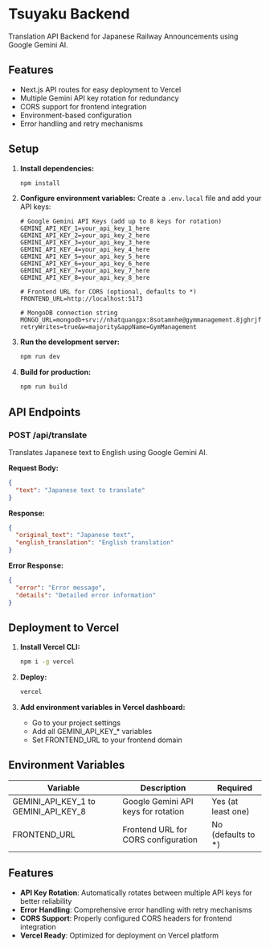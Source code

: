 # Tsuyaku Backend

Translation API Backend for Japanese Railway Announcements using Google Gemini AI.

## Features

- Next.js API routes for easy deployment to Vercel
- Multiple Gemini API key rotation for redundancy
- CORS support for frontend integration
- Environment-based configuration
- Error handling and retry mechanisms

## Setup

1. **Install dependencies:**
   ```bash
   npm install
   ```

2. **Configure environment variables:**
   Create a `.env.local` file and add your API keys:
   ```env
   # Google Gemini API Keys (add up to 8 keys for rotation)
   GEMINI_API_KEY_1=your_api_key_1_here
   GEMINI_API_KEY_2=your_api_key_2_here
   GEMINI_API_KEY_3=your_api_key_3_here
   GEMINI_API_KEY_4=your_api_key_4_here
   GEMINI_API_KEY_5=your_api_key_5_here
   GEMINI_API_KEY_6=your_api_key_6_here
   GEMINI_API_KEY_7=your_api_key_7_here
   GEMINI_API_KEY_8=your_api_key_8_here
   
   # Frontend URL for CORS (optional, defaults to *)
   FRONTEND_URL=http://localhost:5173
   
   # MongoDB connection string
   MONGO_URL=mongodb+srv://nhatquangpx:8sotamnhe@gymmanagement.8jghrjf.mongodb.net/?retryWrites=true&w=majority&appName=GymManagement
   ```

3. **Run the development server:**
   ```bash
   npm run dev
   ```

4. **Build for production:**
   ```bash
   npm run build
   ```

## API Endpoints

### POST /api/translate

Translates Japanese text to English using Google Gemini AI.

**Request Body:**
```json
{
  "text": "Japanese text to translate"
}
```

**Response:**
```json
{
  "original_text": "Japanese text",
  "english_translation": "English translation"
}
```

**Error Response:**
```json
{
  "error": "Error message",
  "details": "Detailed error information"
}
```

## Deployment to Vercel

1. **Install Vercel CLI:**
   ```bash
   npm i -g vercel
   ```

2. **Deploy:**
   ```bash
   vercel
   ```

3. **Add environment variables in Vercel dashboard:**
   - Go to your project settings
   - Add all GEMINI_API_KEY_* variables
   - Set FRONTEND_URL to your frontend domain

## Environment Variables

| Variable | Description | Required |
|----------|-------------|----------|
| GEMINI_API_KEY_1 to GEMINI_API_KEY_8 | Google Gemini API keys for rotation | Yes (at least one) |
| FRONTEND_URL | Frontend URL for CORS configuration | No (defaults to *) |

## Features

- **API Key Rotation**: Automatically rotates between multiple API keys for better reliability
- **Error Handling**: Comprehensive error handling with retry mechanisms
- **CORS Support**: Properly configured CORS headers for frontend integration
- **Vercel Ready**: Optimized for deployment on Vercel platform 